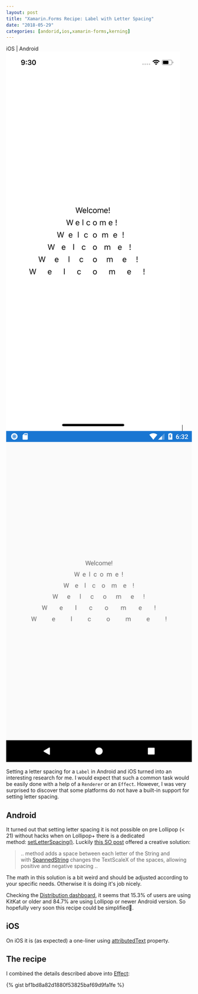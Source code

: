 ```yaml
---
layout: post
title: "Xamarin.Forms Recipe: Label with Letter Spacing"
date: "2018-05-29"
categories: [andorid,ios,xamarin-forms,kerning]
---
```

iOS | Android
![](/images/2018-05-29-xamarin-forms-recipe-label-with-letter-spacing/1.png) | ![](/images/2018-05-29-xamarin-forms-recipe-label-with-letter-spacing/2.png)

Setting a letter spacing for a `Label` in Android and iOS turned into an interesting research for me. I would expect that such a common task would be easily done with a help of a `Renderer` or an `Effect`. However, I was very surprised to discover that some platforms do not have a built-in support for setting letter spacing.

## Android

It turned out that setting letter spacing it is not possible on pre Lollipop (< 21) without hacks when on Lollipop+ there is a dedicated method: [setLetterSpacing()](https://developer.android.com/reference/android/widget/TextView.html#setLetterSpacing(float)). Luckily [this SO post](https://stackoverflow.com/a/16429758/1970317) offered a creative solution:

> .. method adds a space between each letter of the String and with [SpannedString](http://developer.android.com/reference/android/text/SpannedString.html) changes the TextScaleX of the spaces, allowing positive and negative spacing ..

The math in this solution is a bit weird and should be adjusted according to your specific needs. Otherwise it is doing it's job nicely.

Checking the [Distribution dashboard](https://developer.android.com/about/dashboards/), it seems that 15.3% of users are using KitKat or older and 84.7% are using Lollipop or newer Android version. So hopefully very soon this recipe could be simplified🤞.

## iOS

On iOS it is (as expected) a one-liner using [attributedText](https://developer.apple.com/documentation/uikit/uilabel/1620542-attributedtext) property.

## The recipe

I combined the details described above into [Effect](https://docs.microsoft.com/en-us/xamarin/xamarin-forms/app-fundamentals/effects/introduction):

{% gist bf1bd8a82d1880f53825baf69d9fa1fe %}
